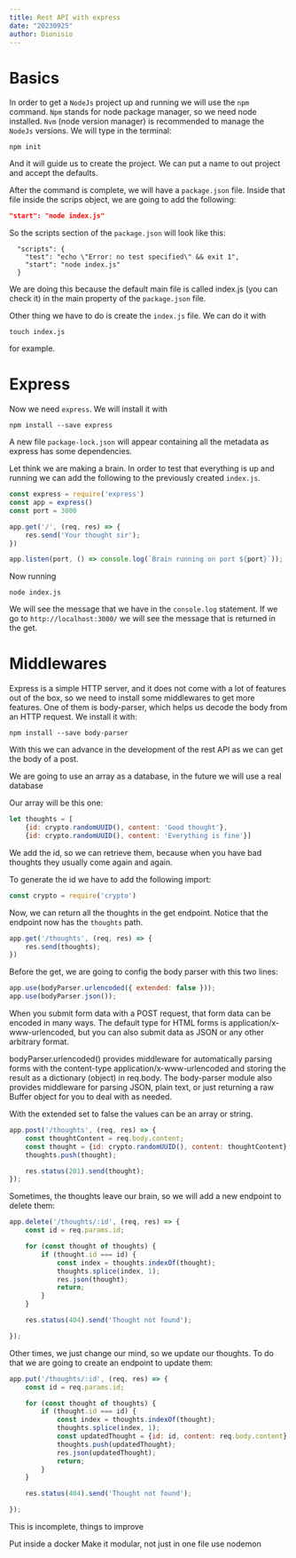 ```yaml
---
title: Rest API with express
date: "20230925"
author: Dionisio
---
```


# Basics

In order to get a `NodeJs` project up and running we will use the `npm`
command.
`Npm` stands for node package manager, so we need node installed.
`Nvm` (node version manager) is recommended to manage the `NodeJs` versions.
We will type in the terminal:

```shell
npm init
```

And it will guide us to create the project. We can put a name to out project
and accept the defaults.

After the command is complete, we will have a `package.json` file. Inside that file
inside the scrips object, we are going to add the following:

```json
"start": "node index.js"
```

So the scripts section of the `package.json` will look like this:

```text
  "scripts": {
    "test": "echo \"Error: no test specified\" && exit 1",
    "start": "node index.js"
  }
```

We are doing this because the default main file is called index.js
(you can check it) in the main property of the `package.json` file.

Other thing we have to do is create the `index.js` file. We can do it with

```shell
touch index.js
```

for example.

# Express

Now we need `express`. We will install it with

```shell
npm install --save express
```

A new file `package-lock.json` will appear containing all the metadata as
express has some dependencies.

Let think we are making a brain. In order to test that everything is up
and running we can add the following to the previously created `index.js`.

```js
const express = require('express')
const app = express()
const port = 3000

app.get('/', (req, res) => {
    res.send('Your thought sir');
})

app.listen(port, () => console.log(`Brain running on port ${port}`));
```

Now running

```shell
node index.js
```

We will see the message that we have in the `console.log` statement.
If we go to `http://localhost:3000/` we will see the message that
is returned in the get.

# Middlewares

Express is a simple HTTP server, and it does not come with a lot of features
out of the box, so we need to install some middlewares to get more features.
One of them is body-parser, which helps us decode the body from an HTTP
request. We install it with:

```shell
npm install --save body-parser
```

With this we can advance in the development of the rest API as we can
get the body of a post.

We are going to use an array as a database, in the future we will use a
real database

Our array will be this one:

```js
let thoughts = [
    {id: crypto.randomUUID(), content: 'Good thought'},
    {id: crypto.randomUUID(), content: 'Everything is fine'}]
```

We add the id, so we can retrieve them, because when you have bad thoughts
they usually come again and again.

To generate the id we have to add the following import:

```js
const crypto = require('crypto')
```

Now, we can return all the thoughts in the get endpoint.
Notice that the endpoint now has the `thoughts` path.

```js
app.get('/thoughts', (req, res) => {
    res.send(thoughts);
})
```

Before the get, we are going to config the body parser with this two lines:

```js
app.use(bodyParser.urlencoded({ extended: false }));
app.use(bodyParser.json());
```

When you submit form data with a POST request, that form data can be encoded
in many ways. The default type for HTML forms is application/x-www-urlencoded,
but you can also submit data as JSON or any other arbitrary format.

bodyParser.urlencoded() provides middleware for automatically parsing forms
with the content-type application/x-www-urlencoded and storing the result as
a dictionary (object) in req.body. The body-parser module also provides
middleware for parsing JSON, plain text, or just returning a raw Buffer object
for you to deal with as needed.

With the extended set to false the values can be an array or string.

```js
app.post('/thoughts', (req, res) => {
    const thoughtContent = req.body.content;
    const thought = {id: crypto.randomUUID(), content: thoughtContent}
    thoughts.push(thought);

    res.status(201).send(thought);
});
```

Sometimes, the thoughts leave our brain, so we will add a new endpoint to
delete them:

```js
app.delete('/thoughts/:id', (req, res) => {
    const id = req.params.id;

    for (const thought of thoughts) {
        if (thought.id === id) {
            const index = thoughts.indexOf(thought);
            thoughts.splice(index, 1);
            res.json(thought);
            return;
        }
    }

    res.status(404).send('Thought not found');

});
```

Other times, we just change our mind, so we update our thoughts. To do that
we are going to create an endpoint to update them:

```js
app.put('/thoughts/:id', (req, res) => {
    const id = req.params.id;

    for (const thought of thoughts) {
        if (thought.id === id) {
            const index = thoughts.indexOf(thought);
            thoughts.splice(index, 1);
            const updatedThought = {id: id, content: req.body.content}
            thoughts.push(updatedThought);
            res.json(updatedThought);
            return;
        }
    }

    res.status(404).send('Thought not found');

});
```

This is incomplete, things to improve

Put inside a docker
Make it modular, not just in one file
use nodemon
